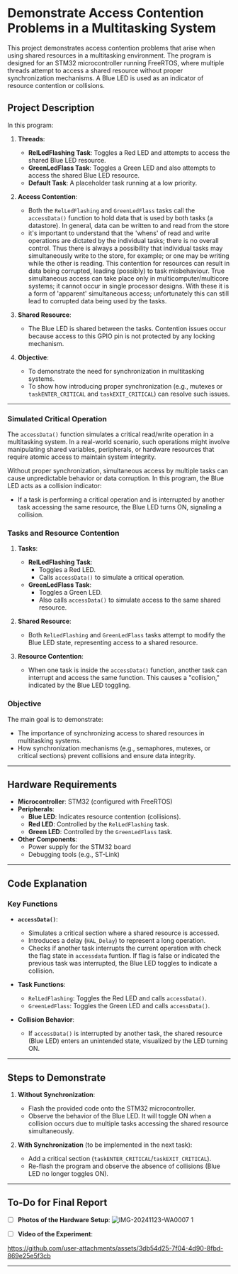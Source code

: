 # Demonstrate Access Contention Problems in a Multitasking System

This project demonstrates access contention problems that arise when using shared resources in a multitasking environment. The program is designed for an STM32 microcontroller running FreeRTOS, where multiple threads attempt to access a shared resource without proper synchronization mechanisms. A Blue LED is used as an indicator of resource contention or collisions.

## Project Description

In this program:
1. **Threads**:
   - **RelLedFlashing Task**: Toggles a Red LED and attempts to access the shared Blue LED resource.
   - **GreenLedFlass Task**: Toggles a Green LED and also attempts to access the shared Blue LED resource.
   - **Default Task**: A placeholder task running at a low priority.
   
2. **Access Contention**:
   - Both the `RelLedFlashing` and `GreenLedFlass` tasks call the `accessData()` function to	hold	data	that	is	used	by	both	tasks	(a	datastore). In	general,	data	can	be	written	to	and	read	from	the	store
   - it's	important	to	understand	that	the	'whens'	of	read	and	write operations	are	dictated	by	the	individual	tasks;	there	is	no	overall	control.	Thus there	is	always	a	possibility	that	individual	tasks	may	simultaneously	write	to	the store,	for	example;	or	one	may	be	writing	while	the	other	is	reading.	This contention	for	resources	can	result	in	data	being	corrupted,	leading	(possibly)	to task	misbehaviour. True	simultaneous	access	can	take	place	only	in	multicomputer/multicore systems;	it	cannot	occur	in	single	processor	designs.	With	these	it	is	a	form	of 'apparent'	simultaneous	access;	unfortunately	this	can	still	lead	to	corrupted	data being	used	by	the	tasks.

3. **Shared Resource**:
   - The Blue LED is shared between the tasks. Contention issues occur because access to this GPIO pin is not protected by any locking mechanism.

4. **Objective**:
   - To demonstrate the need for synchronization in multitasking systems.
   - To show how introducing proper synchronization (e.g., mutexes or `taskENTER_CRITICAL` and `taskEXIT_CRITICAL`) can resolve such issues.

---
### Simulated Critical Operation

The `accessData()` function simulates a critical read/write operation in a multitasking system. In a real-world scenario, such operations might involve manipulating shared variables, peripherals, or hardware resources that require atomic access to maintain system integrity. 

Without proper synchronization, simultaneous access by multiple tasks can cause unpredictable behavior or data corruption. In this program, the Blue LED acts as a collision indicator:
- If a task is performing a critical operation and is interrupted by another task accessing the same resource, the Blue LED turns ON, signaling a collision.

### Tasks and Resource Contention

1. **Tasks**:
   - **RelLedFlashing Task**:
     - Toggles a Red LED.
     - Calls `accessData()` to simulate a critical operation.
   - **GreenLedFlass Task**:
     - Toggles a Green LED.
     - Also calls `accessData()` to simulate access to the same shared resource.
   
2. **Shared Resource**:
   - Both `RelLedFlashing` and `GreenLedFlass` tasks attempt to modify the Blue LED state, representing access to a shared resource.

3. **Resource Contention**:
   - When one task is inside the `accessData()` function, another task can interrupt and access the same function. This causes a "collision," indicated by the Blue LED toggling.

### Objective
The main goal is to demonstrate:
- The importance of synchronizing access to shared resources in multitasking systems.
- How synchronization mechanisms (e.g., semaphores, mutexes, or critical sections) prevent collisions and ensure data integrity.

---

## Hardware Requirements

- **Microcontroller**: STM32 (configured with FreeRTOS)
- **Peripherals**:
  - **Blue LED**: Indicates resource contention (collisions).
  - **Red LED**: Controlled by the `RelLedFlashing` task.
  - **Green LED**: Controlled by the `GreenLedFlass` task.
- **Other Components**:
  - Power supply for the STM32 board
  - Debugging tools (e.g., ST-Link)

---

## Code Explanation

### Key Functions

- **`accessData()`**:
  - Simulates a critical section where a shared resource is accessed.
  - Introduces a delay (`HAL_Delay`) to represent a long operation.
  - Checks if another task interrupts the current operation with check the flag state in `accessdata` funtion. If flag is false or indicated the previous task was interrupted, the Blue LED toggles to indicate a collision.

- **Task Functions**:
  - `RelLedFlashing`: Toggles the Red LED and calls `accessData()`.
  - `GreenLedFlass`: Toggles the Green LED and calls `accessData()`.

- **Collision Behavior**:
  - If `accessData()` is interrupted by another task, the shared resource (Blue LED) enters an unintended state, visualized by the LED turning ON.

---

## Steps to Demonstrate

1. **Without Synchronization**:
   - Flash the provided code onto the STM32 microcontroller.
   - Observe the behavior of the Blue LED. It will toggle ON when a collision occurs due to multiple tasks accessing the shared resource simultaneously.

2. **With Synchronization** (to be implemented in the next task):
   - Add a critical section (`taskENTER_CRITICAL`/`taskEXIT_CRITICAL`).
   - Re-flash the program and observe the absence of collisions (Blue LED no longer toggles ON).

---
## To-Do for Final Report

- [ ] **Photos of the Hardware Setup**:
  ![IMG-20241123-WA0007 1](https://github.com/user-attachments/assets/9ba7813b-3ae6-42d9-a5c1-53de16ab18e0)


- [ ] **Video of the Experiment**:


https://github.com/user-attachments/assets/3db54d25-7f04-4d90-8fbd-869e25e5f3cb



---
